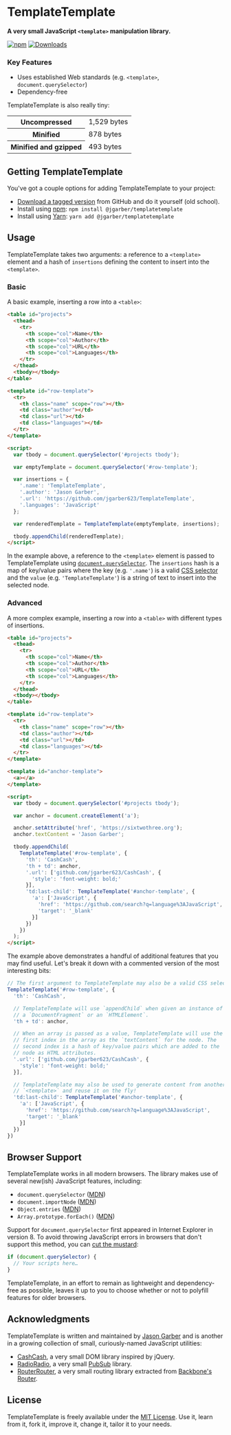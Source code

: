 # TemplateTemplate

**A very small JavaScript `<template>` manipulation library.**

[![npm](https://img.shields.io/npm/v/@jgarber/templatetemplate.svg?style=for-the-badge)](https://www.npmjs.com/package/@jgarber/templatetemplate)
[![Downloads](https://img.shields.io/npm/dt/@jgarber/templatetemplate.svg?style=for-the-badge)](https://www.npmjs.com/package/@jgarber/templatetemplate)

### Key Features

- Uses established Web standards (e.g. `<template>`, `document.querySelector`)
- Dependency-free

TemplateTemplate is also really tiny:

<table>
  <tbody>
    <tr>
      <th>Uncompressed</th>
      <td>1,529 bytes</td>
    </tr>
    <tr>
      <th>Minified</th>
      <td>878 bytes</td>
    </tr>
    <tr>
      <th>Minified and gzipped</th>
      <td>493 bytes</td>
    </tr>
  </tbody>
</table>

## Getting TemplateTemplate

You've got a couple options for adding TemplateTemplate to your project:

- [Download a tagged version](https://github.com/jgarber623/TemplateTemplate/tags) from GitHub and do it yourself (old school).
- Install using [npm](https://www.npmjs.com/package/@jgarber/templatetemplate): `npm install @jgarber/templatetemplate`
- Install using [Yarn](https://yarnpkg.com/en/package/@jgarber/templatetemplate): `yarn add @jgarber/templatetemplate`

## Usage

TemplateTemplate takes two arguments: a reference to a `<template>` element and a hash of `insertions` defining the content to insert into the `<template>`.

### Basic

A basic example, inserting a row into a `<table>`:

```html
<table id="projects">
  <thead>
    <tr>
      <th scope="col">Name</th>
      <th scope="col">Author</th>
      <th scope="col">URL</th>
      <th scope="col">Languages</th>
    </tr>
  </thead>
  <tbody></tbody>
</table>

<template id="row-template">
  <tr>
    <th class="name" scope="row"></th>
    <td class="author"></td>
    <td class="url"></td>
    <td class="languages"></td>
  </tr>
</template>

<script>
  var tbody = document.querySelector('#projects tbody');

  var emptyTemplate = document.querySelector('#row-template');

  var insertions = {
    '.name': 'TemplateTemplate',
    '.author': 'Jason Garber',
    '.url': 'https://github.com/jgarber623/TemplateTemplate',
    '.languages': 'JavaScript'
  };

  var renderedTemplate = TemplateTemplate(emptyTemplate, insertions);

  tbody.appendChild(renderedTemplate);
</script>
```

In the example above, a reference to the `<template>` element is passed to TemplateTemplate using [`document.querySelector`](https://developer.mozilla.org/en-US/docs/Web/API/Document/querySelector). The `insertions` hash is a map of key/value pairs where the key (e.g. `'.name'`) is a valid [CSS selector](https://developer.mozilla.org/en-US/docs/Web/CSS/CSS_Selectors) and the `value` (e.g. `'TemplateTemplate'`) is a string of text to insert into the selected node.

### Advanced

A more complex example, inserting a row into a `<table>` with different types of insertions.

```html
<table id="projects">
  <thead>
    <tr>
      <th scope="col">Name</th>
      <th scope="col">Author</th>
      <th scope="col">URL</th>
      <th scope="col">Languages</th>
    </tr>
  </thead>
  <tbody></tbody>
</table>

<template id="row-template">
  <tr>
    <th class="name" scope="row"></th>
    <td class="author"></td>
    <td class="url"></td>
    <td class="languages"></td>
  </tr>
</template>

<template id="anchor-template">
  <a></a>
</template>

<script>
  var tbody = document.querySelector('#projects tbody');

  var anchor = document.createElement('a');

  anchor.setAttribute('href', 'https://sixtwothree.org');
  anchor.textContent = 'Jason Garber';

  tbody.appendChild(
    TemplateTemplate('#row-template', {
      'th': 'CashCash',
      'th + td': anchor,
      '.url': ['github.com/jgarber623/CashCash', {
        'style': 'font-weight: bold;'
      }],
      'td:last-child': TemplateTemplate('#anchor-template', {
        'a': ['JavaScript', {
          'href': 'https://github.com/search?q=language%3AJavaScript',
          'target': '_blank'
        }]
      })
    })
  );
</script>
```

The example above demonstrates a handful of additional features that you may find useful. Let's break it down with a commented version of the most interesting bits:

```js
// The first argument to TemplateTemplate may also be a valid CSS selector.
TemplateTemplate('#row-template', {
  'th': 'CashCash',

  // TemplateTemplate will use `appendChild` when given an instance of
  // a `DocumentFragment` or an `HTMLElement`.
  'th + td': anchor,

  // When an array is passed as a value, TemplateTemplate will use the
  // first index in the array as the `textContent` for the node. The
  // second index is a hash of key/value pairs which are added to the
  // node as HTML attributes.
  '.url': ['github.com/jgarber623/CashCash', {
    'style': 'font-weight: bold;'
  }],

  // TemplateTemplate may also be used to generate content from another
  // `<template>` and reuse it on the fly!
  'td:last-child': TemplateTemplate('#anchor-template', {
    'a': ['JavaScript', {
      'href': 'https://github.com/search?q=language%3AJavaScript',
      'target': '_blank'
    }]
  })
})
```

## Browser Support

TemplateTemplate works in all modern browsers. The library makes use of several new(ish) JavaScript features, including:

- `document.querySelector` ([MDN](https://developer.mozilla.org/en-US/docs/Web/API/Document/querySelector))
- `document.importNode` ([MDN](https://developer.mozilla.org/en-US/docs/Web/API/Document/importNode))
- `Object.entries` ([MDN](https://developer.mozilla.org/en-US/docs/Web/JavaScript/Reference/Global_Objects/Object/entries))
- `Array.prototype.forEach()` ([MDN](https://developer.mozilla.org/en-US/docs/Web/JavaScript/Reference/Global_Objects/Array/forEach))

Support for `document.querySelector` first appeared in Internet Explorer in version 8. To avoid throwing JavaScript errors in browsers that don't support this method, you can [cut the mustard](http://responsivenews.co.uk/post/18948466399/cutting-the-mustard):

```js
if (document.querySelector) {
  // Your scripts here…
}
```

TemplateTemplate, in an effort to remain as lightweight and dependency-free as possible, leaves it up to you to choose whether or not to polyfill features for older browsers.

## Acknowledgments

TemplateTemplate is written and maintained by [Jason Garber](https://sixtwothree.org/) and is another in a growing collection of small, curiously-named JavaScript utilities:

- [CashCash](https://github.com/jgarber623/CashCash), a very small DOM library inspired by jQuery.
- [RadioRadio](https://github.com/jgarber623/RadioRadio), a very small [PubSub](https://en.wikipedia.org/wiki/Publish–subscribe_pattern) library.
- [RouterRouter](https://github.com/jgarber623/RouterRouter), a very small routing library extracted from [Backbone's Router](http://backbonejs.org/docs/backbone.html#section-169).

## License

TemplateTemplate is freely available under the [MIT License](https://opensource.org/licenses/MIT). Use it, learn from it, fork it, improve it, change it, tailor it to your needs.
